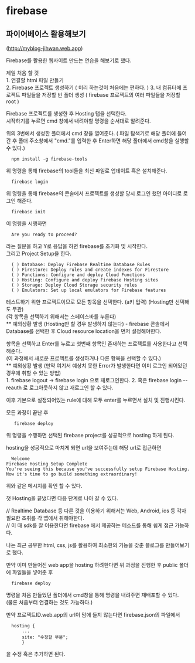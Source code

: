 # firebase  
파이어베이스 활용해보기  
--------------------------
(http://myblog-jihwan.web.app)  

  Firebase를 활용한 웹사이트 만드는 연습을 해보기로 했다.  
  
  제일 처음 할 것  
    1. 연결할 html 파일 만들기  
    2. Firebase 프로젝트 생성하기 ( 미리 하는것이 처음에는 편하다. )
    3. 내 컴퓨터에 프로젝트 파일들을 저장할 빈 폴더 생성 ( firebase 프로젝트의 여러 파일들을 저장할 root )
    
  Firebase 프로젝트를 생성한 후 Hosting 탭을 선택한다.    
  시작하기를 누르면 cmd 창에서 내려야할 명령을 순서대로 알려준다. 
  
  위의 3번에서 생성한 폴더에서 cmd 창을 열어준다.
  ( 파일 탐색기로 해당 폴더에 들어간 후 폴더 주소창에서 "cmd."를 입력한 후 Enter하면 해당 폴더에서 cmd창을 실행할 수 있다.)  
  
      npm install -g firebase-tools  
      
  위 명령을 통해 firebase의 tool들을 최신 파일로 업데이트 혹은 설치해준다.  
  
      firebase login  
  
  위 명령을 통해 firebase의 콘솔에서 프로젝트를 생성할 당시 로그인 했던 아이디로 로그인 해준다.
  
      firebase init  
  
  이 명령을 시행하면  
  
      Are you ready to proceed?  
  
  라는 질문을 하고 Y로 응답을 하면 firebase를 초기화 및 시작한다.  
  그리고 Project Setup을 한다.  
  
      ( ) Database: Deploy Firebase Realtime Database Rules  
      ( ) Firestore: Deploy rules and create indexes for Firestore  
      ( ) Functions: Configure and deploy Cloud Functions  
      ( ) Hosting: Configure and deploy Firebase Hosting sites  
      ( ) Storage: Deploy Cloud Storage security rules  
      ( ) Emulators: Set up local emulators for Firebase features  
  
  테스트하기 위한 프로젝트이므로 모든 항목을 선택한다. (a키 입력) 
  (Hosting만 선택해도 무관)  
  (각 항목을 선택하기 위해서는 스페이스바를 누른다)  
  ** 예외상황 발생 (Hosting만 할 경우 발생하지 않는다)
    - firebase 콘솔에서 Database를 선택한 후 Cloud resource location을 먼저 설정해야한다.
  
  항목을 선택하고 Enter를 누르고 첫번째 항목인 존재하는 프로젝트를 사용한다고 선택해준다.  
  (이 과정에서 새로운 프로젝트를 생성하거나 다른 항목을 선택할 수 있다.)  
  ** 예외상황 발생 (만약 여기서 예상치 못한 Error가 발생한다면 이미 로그인 되어있던 경우에 취할 수 있는 방법)  
    1. firebase logout -> firebase login 으로 재로그인한다.
    2. 혹은 firebase login --reauth 로 로그아웃하지 않고 재로그인 할 수 있다.
  
  이후 기본으로 설정되어있는 rule에 대해 모두 enter를 누르면서 설치 및 진행시킨다.
  
  모든 과정이 끝난 후 
  
       firebase deploy  
  
  위 명령을 수행하면 선택된 firebase project를 성공적으로 hosting 하게 된다.  
  
  hosting을 성공적으로 마치게 되면 url을 보여주는데 해당 url로 접근하면  
  
      Welcome  
    Firebase Hosting Setup Complete  
    You're seeing this because you've successfully setup Firebase Hosting. Now it's time to go build something extraordinary!  

  위와 같은 메시지를 확인 할 수 있다.  
  
  첫 Hosting을 끝냈다면 다음 단계로 나아 갈 수 있다.  
  
  // Realtime Database 등 다른 것을 이용하기 위해서는 Web, Android, ios 등 각자 필요한 조취를 각 앱에서 취해야한다.  
  // 이 때 sdk를 잘 이용한다면 firebase 에서 제공하는 메소드를 통해 쉽게 접근 가능하다.  
  
  나는 최근 공부한 html, css, js를 활용하여 최소한의 기능을 갖춘 블로그를 만들어보기로 했다.  
  
  만약 이미 만들어진 web app을 hosting 하려한다면 위 과정을 진행한 후 public 폴더에 파일들을 넣어준 후
  
      firebase deploy  
    
  명령을 처음 만들었던 폴더에서 cmd창을 통해 명령을 내려주면 재배포할 수 있다.  
  (물론 처음부터 연결하는 것도 가능하다.)  
  
  만약 프로젝트ID.web.app의 url이 맘에 들지 않는다면
  firebase.json의 파일에서  
  
      hosting {  
          ...  
          site: "수정할 부분";  
          }  
          
  을 수정 혹은 추가하면 된다.

